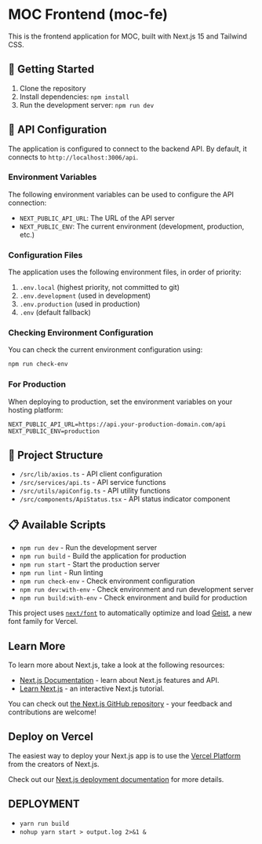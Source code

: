 # MOC Frontend (moc-fe)

This is the frontend application for MOC, built with Next.js 15 and Tailwind CSS.

## 🚀 Getting Started

1. Clone the repository
2. Install dependencies: `npm install`
3. Run the development server: `npm run dev`

## 🔌 API Configuration

The application is configured to connect to the backend API. By default, it connects to `http://localhost:3006/api`.

### Environment Variables

The following environment variables can be used to configure the API connection:

- `NEXT_PUBLIC_API_URL`: The URL of the API server
- `NEXT_PUBLIC_ENV`: The current environment (development, production, etc.)

### Configuration Files

The application uses the following environment files, in order of priority:

1. `.env.local` (highest priority, not committed to git)
2. `.env.development` (used in development)
3. `.env.production` (used in production)
4. `.env` (default fallback)

### Checking Environment Configuration

You can check the current environment configuration using:

```bash
npm run check-env
```

### For Production

When deploying to production, set the environment variables on your hosting platform:

```
NEXT_PUBLIC_API_URL=https://api.your-production-domain.com/api
NEXT_PUBLIC_ENV=production
```

## 📁 Project Structure

- `/src/lib/axios.ts` - API client configuration
- `/src/services/api.ts` - API service functions
- `/src/utils/apiConfig.ts` - API utility functions
- `/src/components/ApiStatus.tsx` - API status indicator component

## 📋 Available Scripts

- `npm run dev` - Run the development server
- `npm run build` - Build the application for production
- `npm run start` - Start the production server
- `npm run lint` - Run linting
- `npm run check-env` - Check environment configuration
- `npm run dev:with-env` - Check environment and run development server
- `npm run build:with-env` - Check environment and build for production

This project uses [`next/font`](https://nextjs.org/docs/app/building-your-application/optimizing/fonts) to automatically optimize and load [Geist](https://vercel.com/font), a new font family for Vercel.

## Learn More

To learn more about Next.js, take a look at the following resources:

- [Next.js Documentation](https://nextjs.org/docs) - learn about Next.js features and API.
- [Learn Next.js](https://nextjs.org/learn) - an interactive Next.js tutorial.

You can check out [the Next.js GitHub repository](https://github.com/vercel/next.js) - your feedback and contributions are welcome!

## Deploy on Vercel

The easiest way to deploy your Next.js app is to use the [Vercel Platform](https://vercel.com/new?utm_medium=default-template&filter=next.js&utm_source=create-next-app&utm_campaign=create-next-app-readme) from the creators of Next.js.

Check out our [Next.js deployment documentation](https://nextjs.org/docs/app/building-your-application/deploying) for more details.

## DEPLOYMENT

- `yarn run build`
-  `nohup yarn start > output.log 2>&1 &`
